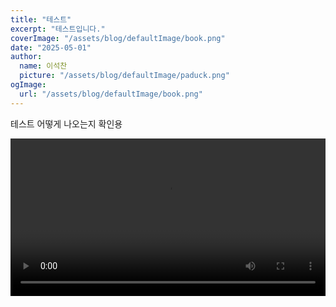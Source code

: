```yaml
---
title: "테스트"
excerpt: "테스트입니다."
coverImage: "/assets/blog/defaultImage/book.png"
date: "2025-05-01"
author:
  name: 이석찬
  picture: "/assets/blog/defaultImage/paduck.png"
ogImage:
  url: "/assets/blog/defaultImage/book.png"
---
```


테스트 어떻게 나오는지 확인용

<video controls width="100%">
  <source src="/assets/blog/epigram-final.mp4" type="video/mp4" />
</video>
